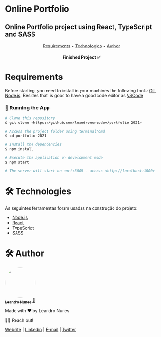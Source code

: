 # Online Portfolio

## Online Portfolio project using React, TypeScript and SASS

<p align="center">
 <a href="#requirements">Requirements</a> •
 <a href="#technologies">Technologies</a> • 
 <a href="#author">Author</a>
</p>

<h4 align="center"> 
	Finished Project ✅
</h4>

<h1 id="requirements">Requirements</h1>

Before starting, you need to install in your machines the following tools:
[Git](https://git-scm.com), [Node.js](https://nodejs.org/en/).
Besides that, is good to have a good code editor as [VSCode](https://code.visualstudio.com/)

### 🎲 Running the App

```bash
# Clone this repository
$ git clone <https://github.com/leandronunesdev/portfolio-2021>

# Access the project folder using terminal/cmd
$ cd portfolio-2021

# Install the dependencies
$ npm install

# Execute the application on development mode
$ npm start

# The server will start on port:3000 - access <http://localhost:3000>
```

<h1 id="technologies">🛠 Technologies</h1>

As seguintes ferramentas foram usadas na construção do projeto:

- [Node.js](https://nodejs.org/en/)
- [React](https://pt-br.reactjs.org/)
- [TypeScript](https://www.typescriptlang.org/)
- [SASS](https://sass-lang.com/)

<h1 id="author">🛠 Author</h1>

<a href="https://github.com/leandronunesdev">
 <img style="border-radius: 50%;" src="https://avatars.githubusercontent.com/u/60386045?s=460&u=b81d71f87ddbf5a2da61abf86227ede788de7d32&v=4" width="100px;" alt=""/>
 <br />
 <sub><b>Leandro Nunes</b></sub></a> <a href="https://github.com/leandronunesdev" title="Leandro">🚀</a>

Made with ❤️ by Leandro Nunes

👋🏽 Reach out!

<a href="https://leandronunes.dev/">Website<a> |
<a href="https://www.linkedin.com/in/nunesprofissional/">Linkedin<a> |
<a href="mailto:https://www.linkedin.com/in/nunesprofissional/">E-mail<a> |
<a href="https://twitter.com/leandro_nunes">Twitter<a>
